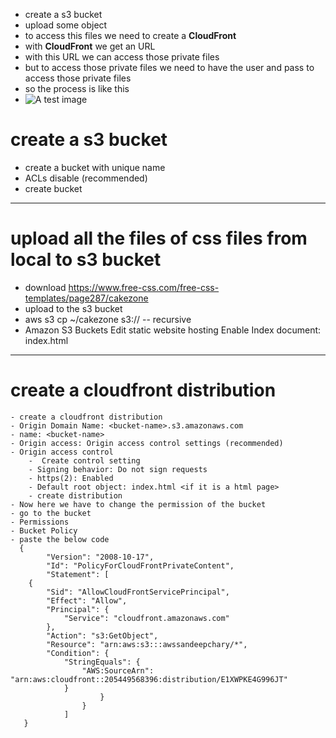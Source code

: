 - create a s3 bucket
- upload some object  <private>
- to access this <private> files we need to create a **CloudFront**
- with **CloudFront** we get an URL
- with this URL we can access those private files
- but to access those private files we need to have the user and pass to access those private files
- so the process is like this 
- ![A test image](.images/Screenshot%20from%202023-01-08%2023-05-24.png)

# create a s3 bucket
- create a bucket with unique name
- ACLs disable (recommended)
- create bucket
--------------------------
# upload all the files of css files from local to s3 bucket 
- download https://www.free-css.com/free-css-templates/page287/cakezone
- upload to the s3 bucket 
- aws s3 cp ~/cakezone s3://<bucket-name> -- recursive
- Amazon S3
    Buckets
    <bucket-name>
    <Static website hosting> Edit static website hosting 
    Enable
    Index document: index.html
--------------------------------------
# create a cloudfront distribution
    - create a cloudfront distribution
    - Origin Domain Name: <bucket-name>.s3.amazonaws.com
    - name: <bucket-name>
    - Origin access: Origin access control settings (recommended)
    - Origin access control
        -  Create control setting 
        - Signing behavior: Do not sign requests
        - https(2): Enabled
        - Default root object: index.html <if it is a html page>
        - create distribution
    - Now here we have to change the permission of the bucket
    - go to the bucket
    - Permissions
    - Bucket Policy
    - paste the below code
      {
            "Version": "2008-10-17",
            "Id": "PolicyForCloudFrontPrivateContent",
            "Statement": [
        {
            "Sid": "AllowCloudFrontServicePrincipal",
            "Effect": "Allow",
            "Principal": {
                "Service": "cloudfront.amazonaws.com"
            },
            "Action": "s3:GetObject",
            "Resource": "arn:aws:s3:::awssandeepchary/*",
            "Condition": {
                "StringEquals": {
                    "AWS:SourceArn": "arn:aws:cloudfront::205449568396:distribution/E1XWPKE4G996JT"
                }
                        }
                    }
                ]
       }

